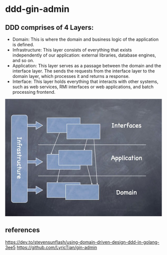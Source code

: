 # ddd-gin-admin

## DDD comprises of 4 Layers:
+ Domain: This is where the domain and business logic of the application is defined.
+ Infrastructure: This layer consists of everything that exists independently of our application: external libraries, database engines, and so on.
+ Application: This layer serves as a passage between the domain and the interface layer. The sends the requests from the interface layer to the domain layer, which processes it and returns a response.
+ Interface: This layer holds everything that interacts with other systems, such as web services, RMI interfaces or web applications, and batch processing frontend.
<div align="center">
    <img src="docs/img/ddd_layer.jpg">
</div>

## references
https://dev.to/stevensunflash/using-domain-driven-design-ddd-in-golang-3ee5
https://github.com/LyricTian/gin-admin
